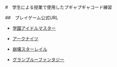 #　学生による授業で使用したプギャプギャコード練習

##　プレイゲーム公式URL
* [学園アイドルマスター](https://gakuen.idolmaster-official.jp/)
* [アークナイツ](https://www.arknights.jp/)
* [崩壊スターレイル](https://hsr.hoyoverse.com/ja-jp/home)

* [グランブルーファンタジー](https://granbluefantasy.jp/)
